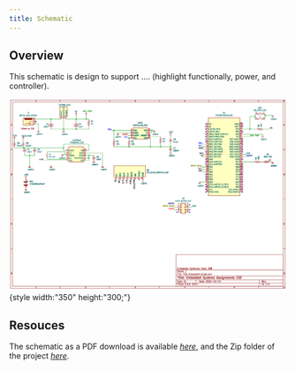 ```yaml
---
title: Schematic
---
```


## Overview

This schematic is design to support .... (highlight functionally, power, and controller).


![schematic](CGE_Subsystem.png){style width:"350" height:"300;"}

## Resouces

The schematic as a PDF download is available [*here*](CGE_Subsystem.pdf), and the Zip folder of the project [*here*](CGE_Subsystem.zip).

